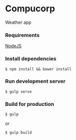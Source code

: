 # Compucorp

Weather app


### Requirements

[NodeJS](https://nodejs.org)


### Install dependencies

    $ npm install && bower install


### Run development server

    $ gulp serve


### Build for production

    $ gulp

or

    $ gulp build
